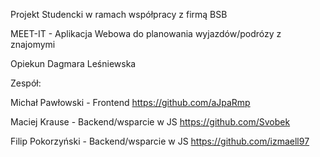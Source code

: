 Projekt Studencki w ramach współpracy z firmą BSB

MEET-IT - Aplikacja Webowa do planowania wyjazdów/podrózy z znajomymi

Opiekun Dagmara Leśniewska

Zespół:

Michał Pawłowski - Frontend https://github.com/aJpaRmp

Maciej Krause - Backend/wsparcie w JS https://github.com/Svobek

Filip Pokorzyński - Backend/wsparcie w JS https://github.com/izmaell97
